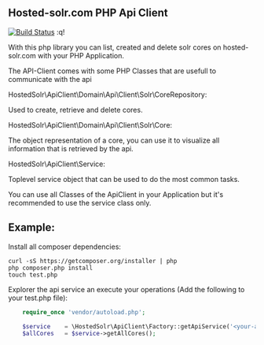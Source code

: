 Hosted-solr.com PHP Api Client
---------

[![Build Status](https://api.travis-ci.org/dkd/hosted_solr-php-api.svg)](https://travis-ci.org/dkd/hosted_solr-php-api)
:q!

With this php library you can list, created and delete solr cores on hosted-solr.com with your PHP Application.

The API-Client comes with some PHP Classes that are usefull to communicate with the api

HostedSolr\ApiClient\Domain\Api\Client\Solr\CoreRepository:

Used to create, retrieve and delete cores.

HostedSolr\ApiClient\Domain\Api\Client\Solr\Core:

The object representation of a core, you can use it to visualize all information that is retrieved by the api.

HostedSolr\ApiClient\Service:

Toplevel service object that can be used to do the most common tasks.

You can use all Classes of the ApiClient in your Application but it's recommended to use the service class only.


Example:
---------

Install all composer dependencies:

    curl -sS https://getcomposer.org/installer | php
    php composer.php install
    touch test.php


Explorer the api service an execute your operations (Add the following to your test.php file):

```php
    require_once 'vendor/autoload.php';

    $service    = \HostedSolr\ApiClient\Factory::getApiService('<your-api-token>','<your-secret-token>');
    $allCores   = $service->getAllCores();
```



